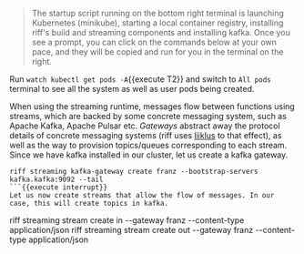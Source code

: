 > The startup script running on the bottom right terminal is launching Kubernetes (minikube), starting a local container registry, installing riff's build and streaming components and installing kafka. Once you see a prompt, you can click on the commands below at your own pace, and they will be copied and run for you in the terminal on the right.

Run `watch kubectl get pods -A`{{execute T2}} and switch to `All pods` terminal to see all the system as well as user pods being created.

When using the streaming runtime, messages flow between functions using streams, which are backed by some concrete messaging system, such as Apache Kafka, Apache Pulsar etc. *Gateways* abstract away the protocol details of concrete messaging systems (riff uses [liiklus](https://github.com/bsideup/liiklus) to that effect), as well as the way to provision topics/queues corresponding to each stream.
Since we have kafka installed in our cluster, let us create a kafka gateway.
```
riff streaming kafka-gateway create franz --bootstrap-servers kafka.kafka:9092 --tail
```{{execute interrupt}}
Let us now create streams that allow the flow of messages. In our case, this will create topics in kafka.
```
riff streaming stream create in  --gateway franz --content-type application/json
riff streaming stream create out --gateway franz --content-type application/json
```{{execute}}
